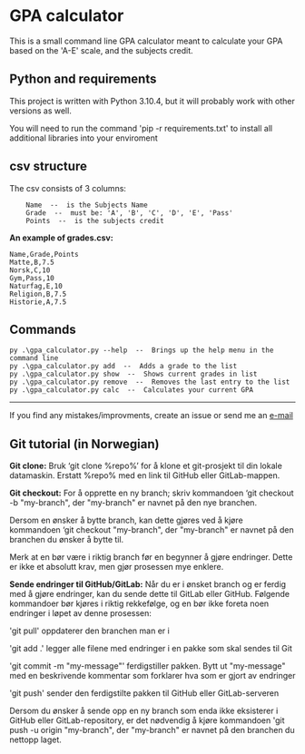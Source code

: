 # GPA calculator
This is a small command line GPA calculator meant to calculate your GPA based on the 'A-E' scale, and the subjects credit. 

## Python and requirements
This project is written with Python 3.10.4, but it will probably work with other versions as well.

You will need to run the command 'pip -r requirements.txt' to install all additional libraries into your enviroment

## csv structure

The csv consists of 3 columns:<br/>
```
    Name  --  is the Subjects Name
    Grade  --  must be: 'A', 'B', 'C', 'D', 'E', 'Pass'
    Points  --  is the subjects credit
```

**An example of grades.csv:**
```
Name,Grade,Points
Matte,B,7.5
Norsk,C,10
Gym,Pass,10
Naturfag,E,10
Religion,B,7.5
Historie,A,7.5
```


## Commands
```
py .\gpa_calculator.py --help  --  Brings up the help menu in the command line
py .\gpa_calculator.py add  --  Adds a grade to the list 
py .\gpa_calculator.py show  --  Shows current grades in list 
py .\gpa_calculator.py remove  --  Removes the last entry to the list 
py .\gpa_calculator.py calc  --  Calculates your current GPA 
```
---

If you find any mistakes/improvments, create an issue or send me an [e-mail](mailto:admin@sivert.me?subject=[GitHub]%13GPA-calculator)




## Git tutorial (in Norwegian)

**Git clone:** Bruk ‘git clone %repo%’ for å klone et git-prosjekt til din lokale datamaskin. Erstatt %repo% med en link til GitHub eller GitLab-mappen. 


**Git checkout:** For å opprette en ny branch; skriv kommandoen ‘git checkout -b "my-branch", der "my-branch" er navnet på den nye branchen.

Dersom en ønsker å bytte branch, kan dette gjøres ved å kjøre kommandoen ‘git checkout "my-branch", der "my-branch" er navnet på den branchen du ønsker å bytte til.

Merk at en bør være i riktig branch før en begynner å gjøre endringer. Dette er ikke et absolutt krav, men gjør prosessen mye enklere. 


**Sende endringer til GitHub/GitLab:** Når du er i ønsket branch og er ferdig med å gjøre endringer, kan du sende dette til GitLab eller GitHub. Følgende kommandoer bør kjøres i riktig rekkefølge, og en bør ikke foreta noen endringer i løpet av denne prosessen:


'git pull' oppdaterer den branchen man er i 


'git add .' legger alle filene med endringer i en pakke som skal sendes til Git 


'git commit -m "my-message"' ferdigstiller pakken. Bytt ut "my-message" med en beskrivende kommentar som forklarer hva som er gjort av endringer


'git push' sender den ferdigstilte pakken til GitHub eller GitLab-serveren


Dersom du ønsker å sende opp en ny branch som enda ikke eksisterer i GitHub eller GitLab-repository, er det nødvendig å kjøre kommandoen 'git push -u origin "my-branch", der "my-branch" er navnet på den branchen du nettopp laget.
